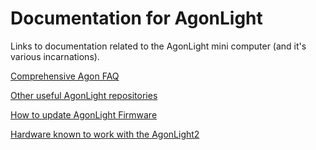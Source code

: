 # Documentation for AgonLight

Links to documentation related to the AgonLight mini computer (and it's various incarnations).


[Comprehensive Agon  FAQ](https://github.com/envenomator/Agon-FAQ)

[Other useful AgonLight repositories](https://github.com/mbernardi1961/AgonDoc/blob/main/useful_links.md)

[How to update AgonLight Firmware](https://github.com/mbernardi1961/AgonDoc/blob/main/update_firmware.md)

[Hardware known to work with the AgonLight2](https://github.com/mbernardi1961/AgonDoc/blob/main/hardware.md)
